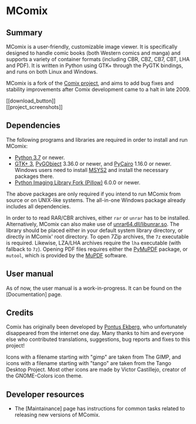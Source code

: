 MComix
===

Summary
---

MComix is a user-friendly, customizable image viewer. It is specifically designed to handle comic books (both Western comics and manga) and supports a variety of container formats (including CBR, CBZ, CB7, CBT, LHA and PDF). It is written in Python using GTK+ through the PyGTK bindings, and runs on both Linux and Windows.

MComix is a fork of the [Comix project](http://comix.sourceforge.net/), and aims to add bug fixes and stability improvements after Comix development came to a halt in late 2009.

[[download_button]]
<br />
[[project_screenshots]]

Dependencies
---

The following programs and libraries are required in order to install and run MComix:

- [Python 3.7](http://www.python.org/) or newer.
- [GTK+ 3](http://www.gtk.org/), [PyGObject](https://pygobject.readthedocs.io/en/latest/) 3.36.0 or newer, and [PyCairo](https://github.com/pygobject/pycairo) 1.16.0 or newer. Windows users need to install [MSYS2](https://www.msys2.org/) and install the necessary packages there.
- [Python Imaging Library Fork (Pillow)](https://pypi.python.org/pypi/Pillow) 6.0.0 or newer.

The above packages are only required if you intend to run MComix from source or on UNIX-like systems. The all-in-one Windows package already includes all dependencies.

In order to to read RAR/CBR archives, either `rar` or `unrar` has to be installed. Alternatively, MComix can also make use of [unrar64.dll/libunrar.so](http://www.rarsoft.com/rar_add.htm). The library should be placed either in your default system library directory, or directly in MComix' root directory. To open 7Zip archives, the `7z` executable is required. Likewise, LZA/LHA archives require the `lha` executable (with fallback to `7z`). Opening PDF files requires either the [PyMuPDF](https://pypi.org/project/PyMuPDF/) package, or `mutool`, which is provided by the [MuPDF](https://mupdf.com/) software.

User manual
---

As of now, the user manual is a work-in-progress. It can be found on the [Documentation] page.

Credits
---

Comix has originally been developed by [Pontus Ekberg](http://sourceforge.net/users/herrekberg), who unfortunately disappeared from the internet one day. Many thanks to him and everyone else who contributed translations, suggestions, bug reports and fixes to this project!

Icons with a filename starting with "gimp" are taken from The GIMP, and icons with a filename starting with "tango" are taken from the Tango Desktop Project. Most other icons are made by Victor Castillejo, creator of the GNOME-Colors icon theme.

Developer resources
---

* The [Maintainance] page has instructions for common tasks related to releasing new versions of MComix.